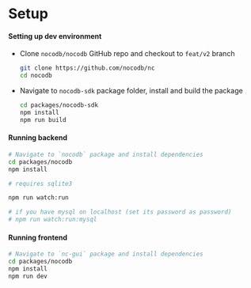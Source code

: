# Setup

#### Setting up dev environment

- Clone `nocodb/nocodb` GitHub repo and checkout to `feat/v2` branch
  ```sh
  git clone https://github.com/nocodb/nc
  cd nocodb
  ```
  
- Navigate to `nocodb-sdk` package folder, install and build the package
  ```sh
  cd packages/nocodb-sdk
  npm install
  npm run build
  ```

#### Running backend  

```sh
# Navigate to `nocodb` package and install dependencies
cd packages/nocodb
npm install

# requires sqlite3

npm run watch:run

# if you have mysql on localhost (set its password as password)
# npm run watch:run:mysql
```

#### Running frontend

```sh
# Navigate to `nc-gui` package and install dependencies
cd packages/nocodb
npm install
npm run dev
```


